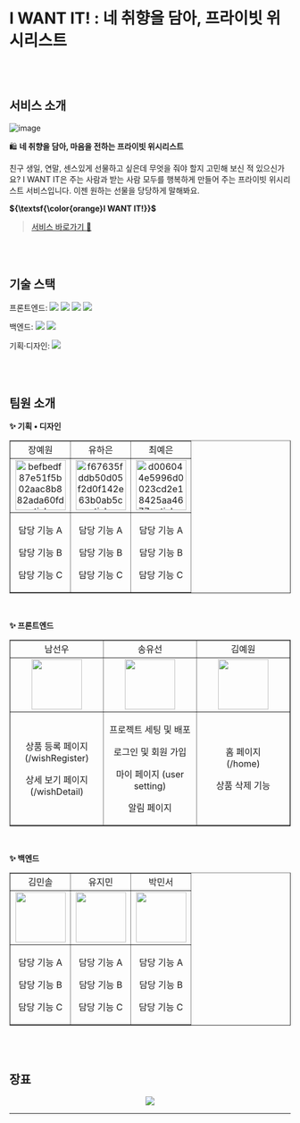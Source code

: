 # I WANT IT! : 네 취향을 담아, 프라이빗 위시리스트

</br></br>

## 서비스 소개

<p align="center">
    
![image](https://github.com/user-attachments/assets/1f726835-6eab-4e06-9261-93f104cb0799)
</p>


🛍️ **네 취향을 담아, 마음을 전하는 프라이빗 위시리스트**

친구 생일, 연말, 센스있게 선물하고 싶은데 무엇을 줘야 할지 고민해 보신 적 있으신가요? I WANT IT은 주는 사람과 받는 사람 모두를 행복하게 만들어 주는 프라이빗 위시리스트 서비스입니다. 이젠 원하는 선물을 당당하게 말해봐요.

**${\textsf{\color{orange}I WANT IT!}}$**

> [서비스 바로가기 💫](https://lwantit.vercel.app/)

</br></br>

## 기술 스택

<span>프론트엔드: </span> <img src="https://img.shields.io/badge/html-E34F26?style=for-the-badge&logo=html5&logoColor=white"> <img src="https://img.shields.io/badge/css-1572B6?style=for-the-badge&logo=css3&logoColor=white"> <img src="https://img.shields.io/badge/javascript-F7DF1E?style=for-the-badge&logo=javascript&logoColor=black"> <img src="https://img.shields.io/badge/react-61DAFB?style=for-the-badge&logo=react&logoColor=black">

<span>백엔드: </span><img src="https://img.shields.io/badge/python-3776AB?style=for-the-badge&logo=python&logoColor=white"> <img src="https://img.shields.io/badge/django-092E20?style=for-the-badge&logo=Django&logoColor=white">

<span>기획·디자인: </span> <img src="https://img.shields.io/badge/figma-F24E1E?style=for-the-badge&logo=figma&logoColor=white">

</br></br>

## 팀원 소개

**✨ 기획 • 디자인**

<table border="" cellspacing="0" cellpadding="0" width="100%">
  <tr width="100%">
  <td align="center">장예원</a></td>
  <td align="center">유하은</a></td>
  <td  align="center">최예은</a></td>
  </tr>
  <tr width="100%">
  <td  align="center" width="33%"><a href="https://imgbb.com/"><img src="https://i.ibb.co/sWXnzcJ/befbedf87e51f5b02aac8b882ada60fd-sticker.png" alt="befbedf87e51f5b02aac8b882ada60fd-sticker" border="0" width="90px"></a></td>
  <td  align="center" width="33%"><a href="https://imgbb.com/"><img src="https://i.ibb.co/MRr1QMW/f67635fddb50d05f2d0f142e63b0ab5c-sticker.png" alt="f67635fddb50d05f2d0f142e63b0ab5c-sticker" border="0" width="90px"></a></td>
  <td  align="center" width="33%"><a href="https://imgbb.com/"><img src="https://i.ibb.co/2KDG82L/d006044e5996d0023cd2e18425aa4677-sticker.png" alt="d006044e5996d0023cd2e18425aa4677-sticker" border="0" width="90px"></a></td>
  </tr>
      <tr width="100%">
          <td  align="center"><p>담당 기능 A</p><p>담당 기능 B</p><p>담당 기능 C</p></td>
           <td  align="center"><p>담당 기능 A</p><p>담당 기능 B</p><p>담당 기능 C</p></td>
            <td  align="center"><p>담당 기능 A</p><p>담당 기능 B</p><p>담당 기능 C</p></td>
     </tr>
  </table>

</br>

**✨ 프론트엔드**

<table border="" cellspacing="0" cellpadding="0" width="100%">
  <tr width="100%">
  <td align="center">남선우</a></td>
  <td align="center">송유선</a></td>
  <td  align="center">김예원</a></td>
  </tr>
  <tr width="100%">
  <td  align="center" width="33%"><a href="https://github.com/seonwoo1218"><img  src="https://avatars.githubusercontent.com/u/163241169?v=4" width="90px"></td>
  <td  align="center" width="33%"><a href="https://github.com/s-uxun"><img  src="https://avatars.githubusercontent.com/u/164325907?v=4" width="90px"></td>
  <td  align="center" width="33%"><a href="https://github.com/yeeeww"><img  src="https://avatars.githubusercontent.com/u/163109964?v=4" width="90px"></td>
  </tr>
      <tr width="100%">
          <td  align="center"><p>상품 등록 페이지<br/>(/wishRegister)</p><p>상세 보기 페이지<br/>(/wishDetail)</p></td>
           <td  align="center"><p>프로젝트 세팅 및 배포</p><p>로그인 및 회원 가입</p><p>마이 페이지 (user setting)</p><p>알림 페이지</p></td>
            <td  align="center"><p>홈 페이지<br/>(/home)</p><p>상품 삭제 기능</p></td>
     </tr>
  </table>

<br/>

**✨ 백엔드**

<table border="" cellspacing="0" cellpadding="0" width="100%">
  <tr width="100%">
  <td align="center">김민솔</a></td>
  <td align="center">유지민</a></td>
  <td  align="center">박민서</a></td>
  </tr>
  <tr width="100%">
  <td  align="center" width="33%"><a href="https://github.com/soli-ziyo"><img  src="https://avatars.githubusercontent.com/u/163154019?v=4" width="90px"></td>
  <td  align="center" width="33%"><a href="https://github.com/jiminnimij"><img  src="https://avatars.githubusercontent.com/u/124450012?v=4" width="90px"></td>
  <td  align="center" width="33%"><a href="https://github.com/minsihihi"><img  src="https://avatars.githubusercontent.com/u/126065697?v=4" width="90px"></td>
  </tr>
      <tr width="100%">
          <td  align="center"><p>담당 기능 A</p><p>담당 기능 B</p><p>담당 기능 C</p></td>
           <td  align="center"><p>담당 기능 A</p><p>담당 기능 B</p><p>담당 기능 C</p></td>
            <td  align="center"><p>담당 기능 A</p><p>담당 기능 B</p><p>담당 기능 C</p></td>
     </tr>
  </table>
</br>

</br>

## 장표

<p align="center">
<img src="https://github.com/user-attachments/assets/c632f925-9a4d-443c-ab4e-c65bc2b6d589"/>
</p>

  <hr/>
